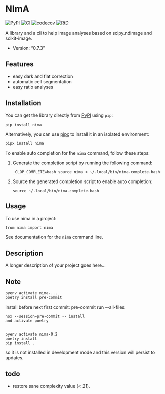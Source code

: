 # NImA

[![PyPI](https://img.shields.io/pypi/v/nima.svg)](https://pypi.org/project/nima/)
[![CI](https://github.com/darosio/nima/actions/workflows/ci.yml/badge.svg)](https://github.com/darosio/nima/actions/workflows/ci.yml)
[![codecov](https://codecov.io/gh/darosio/nima/branch/main/graph/badge.svg?token=OU6F9VFUQ6)](https://codecov.io/gh/darosio/nima)
[![RtD](https://readthedocs.org/projects/nima/badge/)](https://nima.readthedocs.io/)

A library and a cli to help image analyses based on scipy.ndimage and
scikit-image.

- Version: “0.7.3”

## Features

- easy dark and flat correction
- automatic cell segmentation
- easy ratio analyses

## Installation

You can get the library directly from [PyPI](https://pypi.org/project/nima/)
using `pip`:

    pip install nima

Alternatively, you can use [pipx](https://pypa.github.io/pipx/) to install it in
an isolated environment:

    pipx install nima

To enable auto completion for the `nima` command, follow these steps:

1.  Generate the completion script by running the following command:

        _CLOP_COMPLETE=bash_source nima > ~/.local/bin/nima-complete.bash

2.  Source the generated completion script to enable auto completion:

        source ~/.local/bin/nima-complete.bash

## Usage

To use nima in a project:

    from nima import nima

See documentation for the `nima` command line.

## Description

A longer description of your project goes here\...

## Note

    pyenv activate nima-...
    poetry install pre-commit

install before next first commit: pre-commit run --all-files

    nox --session=pre-commit -- install
    and activate poetry


    pyenv activate nima-0.2
    poetry install
    pip install .

so it is not installed in development mode and this version will persist to
updates.

## todo

- restore sane complexity value (< 21).

